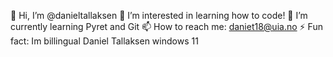 👋 Hi, I’m @danieltallaksen
👀 I’m interested in learning how to code!
🌱 I’m currently learning Pyret and Git
📫 How to reach me: daniet18@uia.no
⚡ Fun fact: Im billingual
Daniel Tallaksen windows 11